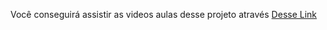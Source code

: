 Você conseguirá assistir as videos aulas desse projeto através [Desse Link](https://cursos.alura.com.br/course/javascript-manipulando-objetos)